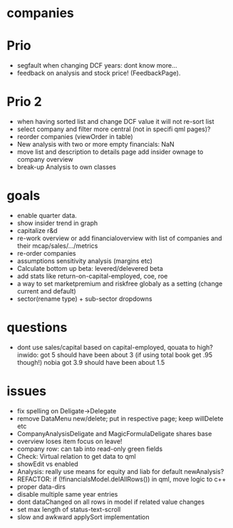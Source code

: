 # companies

# Prio
* segfault when changing DCF years: dont know more...
* feedback on analysis and stock price! (FeedbackPage).

# Prio 2
* when having sorted list and change DCF value it will not re-sort list
* select company and filter more central (not in specifi qml pages)?
* reorder companies (viewOrder in table)
* New analysis with two or more empty financials: NaN
* move list and description to details page add insider ownage to company overview
* break-up Analysis to own classes

# goals
* enable quarter data.
* show insider trend in graph
* capitalize r&d
* re-work overview or add financialoverview with list of companies and their mcap/sales/.../metrics
* re-order companies
* assumptions sensitivity analysis (margins etc)
* Calculate bottom up beta: levered/delevered beta
* add stats like return-on-capital-employed, coe, roe
* a way to set marketpremium and riskfree globaly as a setting (change current and default)
* sector(rename type) + sub-sector dropdowns

# questions
* dont use sales/capital based on capital-employed, qouata to high?
  inwido: got 5 should have been about 3 (if using total book get .95 though!)
  nobia got 3.9 should have been about 1.5

# issues
* fix spelling on Deligate->Delegate
* remove DataMenu new/delete; put in respective page; keep willDelete etc
* CompanyAnalysisDeligate and MagicFormulaDeligate shares base
* overview loses item focus on leave!
* company row: can tab into read-only green fields
* Check: Virtual relation to get data to qml
* showEdit vs enabled
* Analysis: really use means for equity and liab for default newAnalysis?
* REFACTOR: if (!financialsModel.delAllRows()) in qml, move logic to c++
* proper data-dirs
* disable multiple same year entries
* dont dataChanged on all rows in model if related value changes
* set max length of status-text-scroll
* slow and awkward applySort implementation
